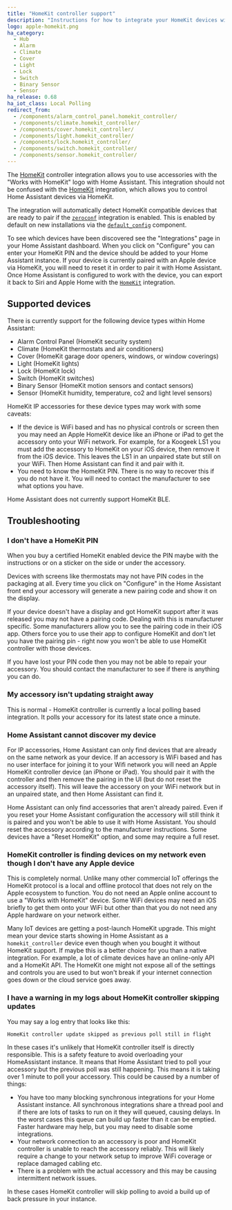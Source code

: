 ```yaml
---
title: "HomeKit controller support"
description: "Instructions for how to integrate your HomeKit devices within Home Assistant."
logo: apple-homekit.png
ha_category:
  - Hub
  - Alarm
  - Climate
  - Cover
  - Light
  - Lock
  - Switch
  - Binary Sensor
  - Sensor
ha_release: 0.68
ha_iot_class: Local Polling
redirect_from:
  - /components/alarm_control_panel.homekit_controller/
  - /components/climate.homekit_controller/
  - /components/cover.homekit_controller/
  - /components/light.homekit_controller/
  - /components/lock.homekit_controller/
  - /components/switch.homekit_controller/
  - /components/sensor.homekit_controller/
---
```


The [HomeKit](https://developer.apple.com/homekit/) controller integration allows you to use accessories with the "Works with HomeKit" logo with Home Assistant. This integration should not be confused with the [HomeKit](/components/homekit/) integration, which allows you to control Home Assistant devices via HomeKit.

The integration will automatically detect HomeKit compatible devices that are ready to pair if the [`zeroconf`](/components/zeroconf/) integration is enabled. This is enabled by default on new installations via the [`default_config`](/components/default_config/) component.

To see which devices have been discovered see the "Integrations" page in your Home Assistant dashboard. When you click on "Configure" you can enter your HomeKit PIN and the device should be added to your Home Assistant instance. If your device is currently paired with an Apple device via HomeKit, you will need to reset it in order to pair it with Home Assistant. Once Home Assistant is configured to work with the device, you can export it back to Siri and Apple Home with the [`HomeKit`](/components/homekit/) integration.

## Supported devices

There is currently support for the following device types within Home Assistant:

- Alarm Control Panel (HomeKit security system)
- Climate (HomeKit thermostats and air conditioners)
- Cover (HomeKit garage door openers, windows, or window coverings)
- Light (HomeKit lights)
- Lock (HomeKit lock)
- Switch (HomeKit switches)
- Binary Sensor (HomeKit motion sensors and contact sensors)
- Sensor (HomeKit humidity, temperature, co2 and light level sensors)

HomeKit IP accessories for these device types may work with some caveats:

- If the device is WiFi based and has no physical controls or screen then you may need an Apple HomeKit device like an iPhone or iPad to get the accessory onto your WiFi network. For example, for a Koogeek LS1 you must add the accessory to HomeKit on your iOS device, then remove it from the iOS device. This leaves the LS1 in an unpaired state but still on your WiFi. Then Home Assistant can find it and pair with it.
- You need to know the HomeKit PIN. There is no way to recover this if you do not have it. You will need to contact the manufacturer to see what options you have.

Home Assistant does not currently support HomeKit BLE.

## Troubleshooting

### I don't have a HomeKit PIN

When you buy a certified HomeKit enabled device the PIN maybe with the instructions or on a sticker on the side or under the accessory.

Devices with screens like thermostats may not have PIN codes in the packaging at all. Every time you click on "Configure" in the Home Assistant front end your accessory will generate a new pairing code and show it on the display.

If your device doesn't have a display and got HomeKit support after it was released you may not have a pairing code. Dealing with this is manufacturer specific. Some manufacturers allow you to see the pairing code in their iOS app. Others force you to use their app to configure HomeKit and don't let you have the pairing pin - right now you won't be able to use HomeKit controller with those devices.

If you have lost your PIN code then you may not be able to repair your accessory. You should contact the manufacturer to see if there is anything you can do.

### My accessory isn't updating straight away

This is normal - HomeKit controller is currently a local polling based integration. It polls your accessory for its latest state once a minute.

### Home Assistant cannot discover my device

For IP accessories, Home Assistant can only find devices that are already on the same network as your device. If an accessory is WiFi based and has no user interface for joining it to your Wifi network you will need an Apple HomeKit controller device (an iPhone or iPad). You should pair it with the controller and then remove the pairing in the UI (but do not reset the accessory itself). This will leave the accessory on your WiFi network but in an unpaired state, and then Home Assistant can find it.

Home Assistant can only find accessories that aren't already paired. Even if you reset your Home Assistant configuration the accessory will still think it is paired and you won't be able to use it with Home Assistant. You should reset the accessory according to the manufacturer instructions. Some devices have a "Reset HomeKit" option, and some may require a full reset.

### HomeKit controller is finding devices on my network even though I don't have any Apple device

This is completely normal. Unlike many other commercial IoT offerings the HomeKit protocol is a local and offline protocol that does not rely on the Apple ecosystem to function. You do not need an Apple online account to use a "Works with HomeKit" device. Some WiFi devices may need an iOS briefly to get them onto your WiFi but other than that you do not need any Apple hardware on your network either.

Many IoT devices are getting a post-launch HomeKit upgrade. This might mean your device starts showing in Home Assistant as a `homekit_controller` device even though when you bought it without HomeKit support. If maybe this is a better choice for you than a native integration. For example, a lot of climate devices have an online-only API and a HomeKit API. The HomeKit one might not expose all of the settings and controls you are used to but won't break if your internet connection goes down or the cloud service goes away.

### I have a warning in my logs about HomeKit controller skipping updates

You may say a log entry that looks like this:

```log
HomeKit controller update skipped as previous poll still in flight
```

In these cases it's unlikely that HomeKit controller itself is directly responsible. This is a safety feature to avoid overloading your HomeAssistant instance. It means that Home Assistant tried to poll your accessory but the previous poll was still happening. This means it is taking over 1 minute to poll your accessory. This could be caused by a number of things:

- You have too many blocking synchronous integrations for your Home Assistant instance. All synchronous integrations share a thread pool and if there are lots of tasks to run on it they will queued, causing delays. In the worst cases this queue can build up faster than it can be emptied. Faster hardware may help, but you may need to disable some integrations.
- Your network connection to an accessory is poor and HomeKit controller is unable to reach the accessory reliably. This will likely require a change to your network setup to improve WiFi coverage or replace damaged cabling etc.
- There is a problem with the actual accessory and this may be causing intermittent network issues.

In these cases HomeKit controller will skip polling to avoid a build up of back pressure in your instance.
